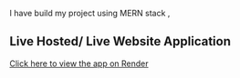 I have build my project using MERN stack , 
## Live Hosted/ Live Website Application
[Click here to view the app on Render](https://food-delivery-app-frontend-zf3n.onrender.com/)
